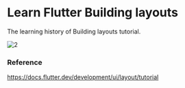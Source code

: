 # Learn Flutter Building layouts
The learning history of Building layouts tutorial.

![2](https://user-images.githubusercontent.com/33342822/176930701-de22e4d1-e236-4dd3-a2b4-e1da3579c028.png)

### Reference
https://docs.flutter.dev/development/ui/layout/tutorial
